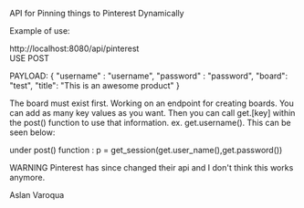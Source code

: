  API for Pinning things to Pinterest Dynamically

Example of use:

http://localhost:8080/api/pinterest  
USE POST

PAYLOAD:
{
"username" : "username",
"password" : "password",
"board": "test",
"title": "This is an awesome product"
}

The board must exist first. Working on an endpoint for creating boards. You can add as many key values as you want. Then you can call get.[key] within the post() function to use that information. ex. get.username(). This can be seen below:

under post() function :  p = get_session(get.user_name(),get.password())

WARNING Pinterest has since changed their api and I don't think this works anymore. 

Aslan Varoqua
        
       


